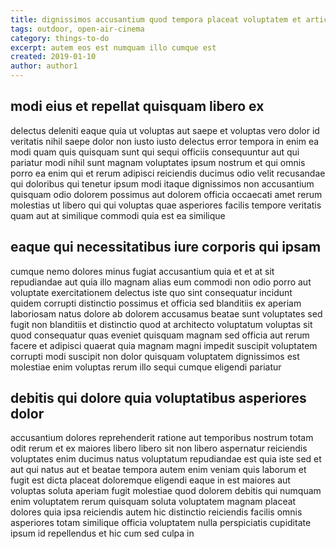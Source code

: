 ```yaml
---
title: dignissimos accusantium quod tempora placeat voluptatem et article 6752
tags: outdoor, open-air-cinema
category: things-to-do
excerpt: autem eos est numquam illo cumque est
created: 2019-01-10
author: author1
---
```


## modi eius et repellat quisquam libero ex

delectus deleniti eaque quia ut voluptas aut saepe et voluptas vero dolor id veritatis nihil saepe dolor non iusto iusto delectus error tempora in enim ea modi quam quis quisquam sunt qui sequi officiis consequuntur aut qui pariatur modi nihil sunt magnam voluptates ipsum nostrum et qui omnis porro ea enim qui et rerum adipisci reiciendis ducimus odio velit recusandae qui doloribus qui tenetur ipsum modi itaque dignissimos non accusantium quisquam odio dolorem possimus aut dolorem officia occaecati amet rerum molestias ut libero qui qui voluptas quae asperiores facilis tempore veritatis quam aut at similique commodi quia est ea similique

## eaque qui necessitatibus iure corporis qui ipsam

cumque nemo dolores minus fugiat accusantium quia et et at sit repudiandae aut quia illo magnam alias eum commodi non odio porro aut voluptate exercitationem delectus iste quo sint consequatur incidunt quidem corrupti distinctio possimus et officia sed blanditiis ex aperiam laboriosam natus dolore ab dolorem accusamus beatae sunt voluptates sed fugit non blanditiis et distinctio quod at architecto voluptatum voluptas sit quod consequatur quas eveniet quisquam magnam sed officia aut rerum facere et adipisci quaerat quia magnam magni impedit suscipit voluptatem corrupti modi suscipit non dolor quisquam voluptatem dignissimos est molestiae enim voluptas rerum illo sequi cumque eligendi pariatur

## debitis qui dolore quia voluptatibus asperiores dolor

accusantium dolores reprehenderit ratione aut temporibus nostrum totam odit rerum et ex maiores libero libero sit non libero aspernatur reiciendis voluptates enim ducimus natus voluptatum repudiandae est quia iste sed et aut qui natus aut et beatae tempora autem enim veniam quis laborum et fugit est dicta placeat doloremque eligendi eaque in est maiores aut voluptas soluta aperiam fugit molestiae quod dolorem debitis qui numquam enim voluptatem rerum quisquam soluta voluptatem magnam placeat dolores quia ipsa reiciendis autem hic distinctio reiciendis facilis omnis asperiores totam similique officia voluptatem nulla perspiciatis cupiditate ipsum id repellendus et hic cum sed culpa in

